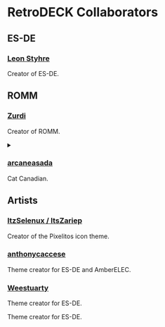 # RetroDECK Collaborators

## ES-DE

### [Leon Styhre](https://gitlab.com/leonstyhre)
Creator of ES-DE.

## ROMM

### [Zurdi](https://github.com/zurdi15)
Creator of ROMM.
<details><summary> </summary>
Demonio de las tapas de Oliva.
</details>

### [arcaneasada](https://github.com/gantoine)
Cat Canadian.

## Artists

### [ItzSelenux / ItsZariep](https://github.com/ItzSelenux/)

Creator of the Pixelitos icon theme.

### [anthonycaccese](https://github.com/anthonycaccese/)

Theme creator for ES-DE and AmberELEC.

### [Weestuarty](https://github.com/Weestuarty)
Theme creator for ES-DE.

Theme creator for ES-DE.
